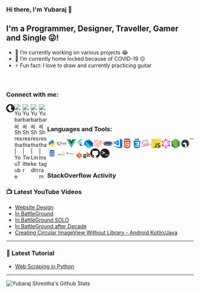 ### Hi there, I'm Yubaraj 👋

## I'm a Programmer, Designer, Traveller, Gamer and Single 😜!
- 🔭 I’m currently working on various projects 😂
- 🌱 I’m currently home locked because of COVID-19 😔
- ⚡ Fun fact: I love to draw and currently practicing guitar

<br/>

### Connect with me:

[<img align="left" alt="Yubaraj Shrestha" width="22px" src="https://raw.githubusercontent.com/iconic/open-iconic/master/svg/globe.svg" />][website]
[<img align="left" alt="Yubaraj Shrestha | YouTube" width="22px" src="https://cdn.jsdelivr.net/npm/simple-icons@v3/icons/youtube.svg" />][youtube]
[<img align="left" alt="Yubaraj Shrestha | Twitter" width="22px" src="https://cdn.jsdelivr.net/npm/simple-icons@v3/icons/twitter.svg" />][twitter]
[<img align="left" alt="Yubaraj Shrestha | LinkedIn" width="22px" src="https://cdn.jsdelivr.net/npm/simple-icons@v3/icons/linkedin.svg" />][linkedin]
[<img align="left" alt="Yubaraj Shrestha | Instagram" width="22px" src="https://cdn.jsdelivr.net/npm/simple-icons@v3/icons/instagram.svg" />][instagram]

<br /><br />

### Languages and Tools:

<img align="left" alt="Python" height="26px" src="https://raw.githubusercontent.com/github/explore/80688e429a7d4ef2fca1e82350fe8e3517d3494d/topics/python/python.png" />
<img align="left" alt="Flask" height="26px" src="https://raw.githubusercontent.com/github/explore/80688e429a7d4ef2fca1e82350fe8e3517d3494d/topics/flask/flask.png" />
<img align="left" alt="Visual Studio Code" height="26px" src="https://raw.githubusercontent.com/github/explore/80688e429a7d4ef2fca1e82350fe8e3517d3494d/topics/vue/vue.png" />
<img align="left" alt="Flutter" height="20px" src="https://raw.githubusercontent.com/github/explore/80688e429a7d4ef2fca1e82350fe8e3517d3494d/topics/flutter/flutter.png" />
<img align="left" alt="Dart" height="26px" src="https://raw.githubusercontent.com/github/explore/80688e429a7d4ef2fca1e82350fe8e3517d3494d/topics/dart/dart.png" />
<img align="left" alt="Laravel" height="26px" src="https://raw.githubusercontent.com/github/explore/80688e429a7d4ef2fca1e82350fe8e3517d3494d/topics/laravel/laravel.png" />
<img align="left" alt="Laravel" height="26px" src="https://raw.githubusercontent.com/github/explore/80688e429a7d4ef2fca1e82350fe8e3517d3494d/topics/php/php.png" />
<img align="left" alt="Visual Studio Code" height="26px" src="https://raw.githubusercontent.com/github/explore/80688e429a7d4ef2fca1e82350fe8e3517d3494d/topics/visual-studio-code/visual-studio-code.png" />
<img align="left" alt="HTML5" height="26px" src="https://raw.githubusercontent.com/github/explore/80688e429a7d4ef2fca1e82350fe8e3517d3494d/topics/html/html.png" />
<img align="left" alt="CSS3" height="26px" src="https://raw.githubusercontent.com/github/explore/80688e429a7d4ef2fca1e82350fe8e3517d3494d/topics/css/css.png" />
<img align="left" alt="Sass" height="26px" src="https://raw.githubusercontent.com/github/explore/80688e429a7d4ef2fca1e82350fe8e3517d3494d/topics/sass/sass.png" />
<img align="left" alt="JavaScript" height="26px" src="https://raw.githubusercontent.com/github/explore/80688e429a7d4ef2fca1e82350fe8e3517d3494d/topics/javascript/javascript.png" />
<img align="left" alt="GraphQL" height="26px" src="https://raw.githubusercontent.com/github/explore/80688e429a7d4ef2fca1e82350fe8e3517d3494d/topics/graphql/graphql.png" />
<img align="left" alt="Node.js" height="26px" src="https://raw.githubusercontent.com/github/explore/80688e429a7d4ef2fca1e82350fe8e3517d3494d/topics/nodejs/nodejs.png" />
<img align="left" alt="Deno" height="26px" src="https://raw.githubusercontent.com/github/explore/361e2821e2dea67711cde99c9c40ed357061cf27/topics/deno/deno.png" />
<img align="left" alt="SQL" height="26px" src="https://raw.githubusercontent.com/github/explore/80688e429a7d4ef2fca1e82350fe8e3517d3494d/topics/sql/sql.png" />
<img align="left" alt="MySQL" height="26px" src="https://raw.githubusercontent.com/github/explore/80688e429a7d4ef2fca1e82350fe8e3517d3494d/topics/mysql/mysql.png" />
<img align="left" alt="MongoDB" height="26px" src="https://raw.githubusercontent.com/github/explore/80688e429a7d4ef2fca1e82350fe8e3517d3494d/topics/mongodb/mongodb.png" />
<img align="left" alt="Git" height="38px" src="https://raw.githubusercontent.com/github/explore/80688e429a7d4ef2fca1e82350fe8e3517d3494d/topics/git/git.png" />
<img align="left" alt="GitHub" height="26px" src="https://raw.githubusercontent.com/github/explore/78df643247d429f6cc873026c0622819ad797942/topics/github/github.png" />
<img align="left" alt="Terminal" height="26px" src="https://raw.githubusercontent.com/github/explore/80688e429a7d4ef2fca1e82350fe8e3517d3494d/topics/terminal/terminal.png" />

---

<br /><br /><br />

### StackOverflow Activity
<!-- STACKOVERFLOW:START -->
<!-- STACKOVERFLOW:END -->

### 📺 Latest YouTube Videos
<!-- YOUTUBE:START -->
- [Website Design](https://www.youtube.com/watch?v=jipEX4b9v0w)
- [In BattleGround](https://www.youtube.com/watch?v=b-IjGLlhH74)
- [In BattleGround SOLO](https://www.youtube.com/watch?v=S_ftVXg_zOc)
- [In BattleGround after Decade](https://www.youtube.com/watch?v=hMg4v4xypPY)
- [Creating Circular ImageView Without Library - Android Kotlin/Java](https://www.youtube.com/watch?v=-_Rf1rWuNqw)
<!-- YOUTUBE:END -->

---

### 📕 Latest Tutorial
<!-- BLOG-POST-LIST:START -->
- [Web Scraping in Python](https://yubarajshrestha.com.np/tutorials/web-scraping-in-python)
<!-- BLOG-POST-LIST:END -->

---

<img align="left" alt="Yubaraj Shrestha's Github Stats" src="https://github-readme-stats.vercel.app/api?username=yubarajshrestha&show_icons=true&hide_border=true" />

[website]: https://yubarajshrestha.com.np
[twitter]: https://twitter.com/meyubaraj
[youtube]: https://youtube.com/YubarajShrestha_YS
[instagram]: https://instagram.com/meyubaraj
[linkedin]: https://linkedin.com/in/meyubaraj
